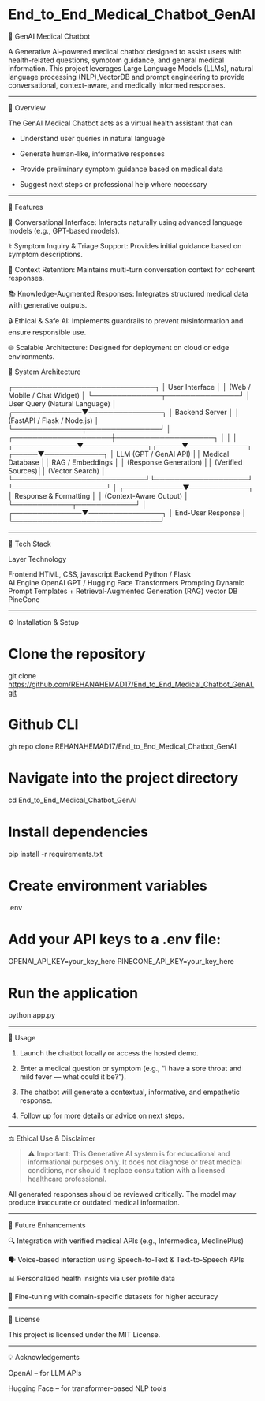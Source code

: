 # End_to_End_Medical_Chatbot_GenAI 



🚀 GenAI Medical Chatbot

A Generative AI–powered medical chatbot designed to assist users with health-related questions, symptom guidance, and general medical information. This project leverages Large Language Models (LLMs), natural language processing (NLP),VectorDB and prompt engineering to provide conversational, context-aware, and medically informed responses.


---

🚀 Overview

The GenAI Medical Chatbot acts as a virtual health assistant that can

- Understand user queries in natural language

- Generate human-like, informative responses

- Provide preliminary symptom guidance based on medical data

- Suggest next steps or professional help where necessary

---

🚀 Features

💬 Conversational Interface: Interacts naturally using advanced language models (e.g., GPT-based models).

⚕ Symptom Inquiry & Triage Support: Provides initial guidance based on symptom descriptions.

🧩 Context Retention: Maintains multi-turn conversation context for coherent responses.

📚 Knowledge-Augmented Responses: Integrates structured medical data with generative outputs.

🔒 Ethical & Safe AI: Implements guardrails to prevent misinformation and ensure responsible use.

🌐 Scalable Architecture: Designed for deployment on cloud or edge environments.


🧩 System Architecture

┌─────────────────────────────┐
                    │        User Interface        │
                    │ (Web / Mobile / Chat Widget) │
                    └──────────────┬───────────────┘
                                   │
                      User Query (Natural Language)
                                   │
                    ┌──────────────▼───────────────┐
                    │       Backend Server          │
                    │ (FastAPI / Flask / Node.js)   │
                    └──────────────┬───────────────┘
                                   │
              ┌────────────────────┼────────────────────┐
              │                    │                    │
┌─────────────▼─────────────┐┌─────▼────────────┐┌─────▼────────────┐
│   LLM (GPT / GenAI API)   ││  Medical Database ││ RAG / Embeddings │
│  (Response Generation)    ││ (Verified Sources)││ (Vector Search)  │
└───────────────────────────┘└───────────────────┘└───────────────────┘
                                   │
                      ┌────────────▼────────────┐
                      │  Response & Formatting  │
                      │ (Context-Aware Output)  │
                      └────────────┬────────────┘
                                   │
                    ┌──────────────▼───────────────┐
                    │       End-User Response      │
                    └──────────────────────────────┘

---

🧩 Tech Stack


Layer	Technology

Frontend	HTML, CSS, javascript
Backend	    Python  / Flask  
AI Engine	OpenAI GPT  / Hugging Face Transformers
Prompting	Dynamic Prompt Templates + Retrieval-Augmented Generation (RAG)
vector DB   PineCone


---

⚙ Installation & Setup

# Clone the repository
git clone https://github.com/REHANAHEMAD17/End_to_End_Medical_Chatbot_GenAI.git


# Github CLI
gh repo clone REHANAHEMAD17/End_to_End_Medical_Chatbot_GenAI



# Navigate into the project directory
cd End_to_End_Medical_Chatbot_GenAI


# Install dependencies
pip install -r requirements.txt    


# Create environment variables
.env

# Add your API keys to a .env file:
OPENAI_API_KEY=your_key_here
PINECONE_API_KEY=your_key_here

# Run the application
python app.py


---

🧪 Usage

1. Launch the chatbot locally or access the hosted demo.


2. Enter a medical question or symptom (e.g., “I have a sore throat and mild fever — what could it be?”).


3. The chatbot will generate a contextual, informative, and empathetic response.


4. Follow up for more details or advice on next steps.




---

⚖ Ethical Use & Disclaimer

> ⚠ Important: This Generative AI system is for educational and informational purposes only.
It does not diagnose or treat medical conditions, nor should it replace consultation with a licensed healthcare professional.

All generated responses should be reviewed critically. The model may produce inaccurate or outdated medical information.


---

🧩 Future Enhancements

🔍 Integration with verified medical APIs (e.g., Infermedica, MedlinePlus)

🗣 Voice-based interaction using Speech-to-Text & Text-to-Speech APIs

📊 Personalized health insights via user profile data

🧬 Fine-tuning with domain-specific datasets for higher accuracy


---


📄 License

This project is licensed under the MIT License.


---

💡 Acknowledgements

OpenAI – for LLM APIs

Hugging Face – for transformer-based NLP tools


